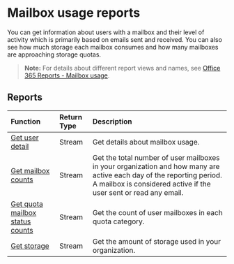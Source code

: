 # Mailbox usage reports

You can get information about users with a mailbox and their level of activity which is primarily based on emails sent and received. You can also see how much storage each mailbox consumes and how many mailboxes are approaching storage quotas.

> **Note:** For details about different report views and names, see [Office 365 Reports - Mailbox usage](https://support.office.com/client/Mailbox-usage-beffbe01-ce2d-4614-9ae5-7898868e2729).

## Reports

| Function                                 | Return Type | Description                              |
| :--------------------------------------- | :---------- | :--------------------------------------- |
| [Get user detail](../api/reportroot_getmailboxusageuserdetail.md) | Stream      | Get details about mailbox usage.         |
| [Get mailbox counts](../api/reportroot_getmailboxusagemailboxcounts.md) | Stream      | Get the total number of user mailboxes in your organization and how many are active each day of the reporting period. A mailbox is considered active if the user sent or read any email. |
| [Get quota mailbox status counts](../api/reportroot_getmailboxusagequotamailboxstatuscounts.md) | Stream      | Get the count of user mailboxes in each quota category. |
| [Get storage](../api/reportroot_getmailboxusagestorage.md) | Stream      | Get the amount of storage used in your organization. |
